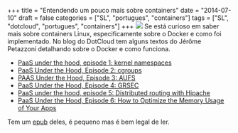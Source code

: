 +++
title = "Entendendo um pouco mais sobre containers"
date = "2014-07-10"
draft = false
categories = ["SL", "portugues", "containers"]
tags = ["SL", "dotcloud", "portugues", "containers"]
+++
![]( /images/docker_logo.png)
Se está curioso em saber mais sobre containers Linux, especificamente 
sobre o Docker e como foi implementado. No blog do DotCloud tem alguns 
textos do Jérôme Petazzoni detalhando sobre o Docker e como funciona. 

- [PaaS under the hood, episode 1: kernel namespaces](https://blog.dotcloud.com/under-the-hood-linux-kernels-on-dotcloud-part)
- [PaaS Under the Hood, Episode 2: cgroups](https://blog.dotcloud.com/kernel-secrets-from-the-paas-garage-part-24-c)
- [PAAS Under the Hood, Episode 3: AUFS](https://blog.dotcloud.com/kernel-secrets-from-the-paas-garage-part-34-a)
- [PaaS Under the Hood, Episode 4: GRSEC](https://blog.dotcloud.com/kernel-secrets-from-the-paas-garage-part-44-g)
- [PaaS under the hood, episode 5: Distributed routing with Hipache](https://blog.dotcloud.com/under-the-hood-dotcloud-http-routing-layer)
- [PaaS Under the Hood, Episode 6: How to Optimize the Memory Usage of Your Apps](https://blog.dotcloud.com/how-to-optimize-the-memory-usage-of-your-apps)

Tem um [epub](https://blog.dotcloud.com/category/under-the-hood) deles, é 
pequeno mas é bem legal de ler.
